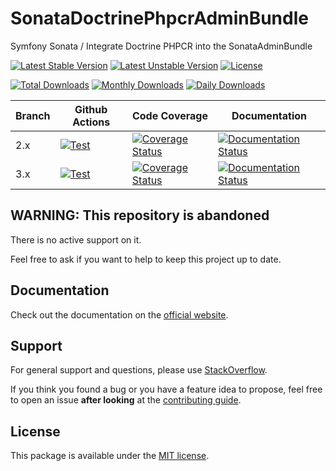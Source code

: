 <!--
DO NOT EDIT THIS FILE!

It's auto-generated by sonata-project/dev-kit package.
-->

# SonataDoctrinePhpcrAdminBundle

Symfony Sonata / Integrate Doctrine PHPCR into the SonataAdminBundle

[![Latest Stable Version](https://poser.pugx.org/sonata-project/doctrine-phpcr-admin-bundle/v/stable)](https://packagist.org/packages/sonata-project/doctrine-phpcr-admin-bundle)
[![Latest Unstable Version](https://poser.pugx.org/sonata-project/doctrine-phpcr-admin-bundle/v/unstable)](https://packagist.org/packages/sonata-project/doctrine-phpcr-admin-bundle)
[![License](https://poser.pugx.org/sonata-project/doctrine-phpcr-admin-bundle/license)](https://packagist.org/packages/sonata-project/doctrine-phpcr-admin-bundle)

[![Total Downloads](https://poser.pugx.org/sonata-project/doctrine-phpcr-admin-bundle/downloads)](https://packagist.org/packages/sonata-project/doctrine-phpcr-admin-bundle)
[![Monthly Downloads](https://poser.pugx.org/sonata-project/doctrine-phpcr-admin-bundle/d/monthly)](https://packagist.org/packages/sonata-project/doctrine-phpcr-admin-bundle)
[![Daily Downloads](https://poser.pugx.org/sonata-project/doctrine-phpcr-admin-bundle/d/daily)](https://packagist.org/packages/sonata-project/doctrine-phpcr-admin-bundle)

Branch | Github Actions | Code Coverage | Documentation |
------ | -------------- | ------------- | ------------- |
2.x | [![Test][test_stable_badge]][test_stable_link] | [![Coverage Status][coverage_stable_badge]][coverage_stable_link] | [![Documentation Status][documentation_stable_badge]][documentation_stable_link]     |
3.x | [![Test][test_unstable_badge]][test_unstable_link] | [![Coverage Status][coverage_unstable_badge]][coverage_unstable_link] | [![Documentation Status][documentation_unstable_badge]][documentation_unstable_link] |

## WARNING: This repository is abandoned

There is no active support on it.

Feel free to ask if you want to help to keep this project up to date.

## Documentation

Check out the documentation on the [official website](https://docs.sonata-project.org/projects/SonataDoctrinePhpcrAdminBundle).

## Support

For general support and questions, please use [StackOverflow](http://stackoverflow.com/questions/tagged/sonata).

If you think you found a bug or you have a feature idea to propose, feel free to open an issue
**after looking** at the [contributing guide](CONTRIBUTING.md).

## License

This package is available under the [MIT license](LICENSE).

[test_stable_badge]: https://github.com/sonata-project/SonataDoctrinePhpcrAdminBundle/workflows/Test/badge.svg?branch=2.x
[test_stable_link]: https://github.com/sonata-project/SonataDoctrinePhpcrAdminBundle/actions?query=workflow:test+branch:2.x
[test_unstable_badge]: https://github.com/sonata-project/SonataDoctrinePhpcrAdminBundle/workflows/Test/badge.svg?branch=3.x
[test_unstable_link]: https://github.com/sonata-project/SonataDoctrinePhpcrAdminBundle/actions?query=workflow:test+branch:3.x

[coverage_stable_badge]: https://codecov.io/gh/sonata-project/SonataDoctrinePhpcrAdminBundle/branch/2.x/graph/badge.svg
[coverage_stable_link]: https://codecov.io/gh/sonata-project/SonataDoctrinePhpcrAdminBundle/branch/2.x
[coverage_unstable_badge]: https://codecov.io/gh/sonata-project/SonataDoctrinePhpcrAdminBundle/branch/3.x/graph/badge.svg
[coverage_unstable_link]: https://codecov.io/gh/sonata-project/SonataDoctrinePhpcrAdminBundle/branch/3.x

[documentation_stable_badge]: https://readthedocs.org/projects/sonatadoctrinephpcradminbundle/badge/?version=2.x
[documentation_stable_link]: https://docs.sonata-project.org/projects/SonataDoctrinePhpcrAdminBundle/en/2.x/?badge=2.x
[documentation_unstable_badge]: https://readthedocs.org/projects/sonatadoctrinephpcradminbundle/badge/?version=3.x
[documentation_unstable_link]: https://docs.sonata-project.org/projects/SonataDoctrinePhpcrAdminBundle/en/3.x/?badge=3.x
